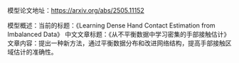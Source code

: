 模型论文地址：https://arxiv.org/abs/2505.11152

模型概述：当前的标题：《Learning Dense Hand Contact Estimation from Imbalanced Data》
中文文章标题：《从不平衡数据中学习密集的手部接触估计》
文章内容：提出一种新方法，通过平衡数据分布和改进网络结构，提高手部接触区域估计的准确性。
